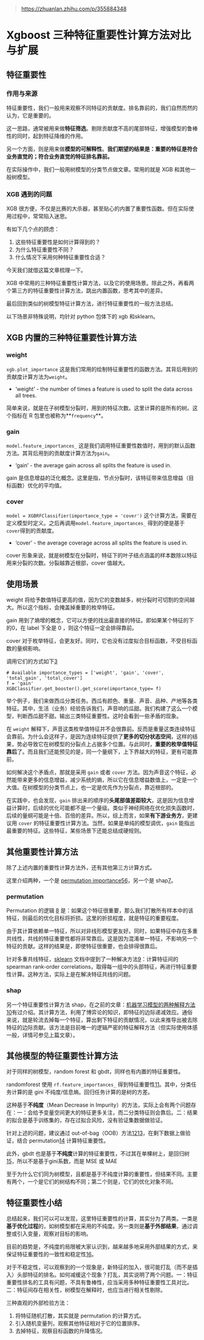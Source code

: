 > https://zhuanlan.zhihu.com/p/355884348

# Xgboost 三种特征重要性计算方法对比与扩展

## 特征重要性

### 作用与来源

特征重要性，我们一般用来观察不同特征的贡献度。排名靠前的，我们自然而然的认为，它是重要的。

这一思路，通常被用来做**特征筛选**。剔除贡献度不高的尾部特征，增强模型的鲁棒性的同时，起到特征降维的作用。

另一个方面，则是用来做**模型的可解释性**。**我们期望的结果是：重要的特征是符合业务直觉的；符合业务直觉的特征排名靠前。**

在实际操作中，我们一般用树模型的分类节点做文章。常用的就是 XGB 和其他一般树模型。

### XGB 遇到的问题

XGB 很方便，不仅是比赛的大杀器，甚至贴心的内置了重要性函数。但在实际使用过程中，常常陷入迷思。

有如下几个点的顾虑：

1. 这些特征重要性是如何计算得到的？
2. 为什么特征重要性不同？
3. 什么情况下采用何种特征重要性合适？

今天我们就借这篇文章梳理一下。

XGB 中常用的三种特征重要性计算方法，以及它的使用场景。除此之外，再看两个第三方的特征重要性计算方法，跳出内置函数，思考其中的差异。

最后回到类似的树模型特征计算方法，进行特征重要性的一般方法总结。

以下场景非特殊说明，均针对 python 包体下的 xgb 和sklearn。

## XGB 内置的三种特征重要性计算方法

### weight

`xgb.plot_importance` 这是我们常用的绘制特征重要性的函数方法。其背后用到的贡献度计算方法为`weight`。

- ‘weight’ - the number of times a feature is used to split the data across all trees.

简单来说，就是在子树模型分裂时，用到的特征次数。这里计算的是所有的树。这个指标在 R 包里也被称为**`frequency`**。

### gain

`model.feature_importances_` 这是我们调用特征重要性数值时，用到的默认函数方法。其背后用到的贡献度计算方法为`gain`。

- ‘gain’ - the average gain across all splits the feature is used in.

gain 是信息增益的泛化概念。这里是指，节点分裂时，该特征带来信息增益（目标函数）优化的平均值。

### cover

`model = XGBRFClassifier(importance_type = 'cover')` 这个计算方法，需要在定义模型时定义。之后再调用`model.feature_importances_` 得到的便是基于`cover`得到的贡献度。

- ‘cover’ - the average coverage across all splits the feature is used in.

cover 形象来说，就是树模型在分裂时，特征下的叶子结点涵盖的样本数除以特征用来分裂的次数。分裂越靠近根部，cover 值越大。

## 使用场景

weight 将给予数值特征更高的值，因为它的变数越多，树分裂时可切割的空间越大。所以这个指标，会掩盖掉重要的枚举特征。

gain 用到了熵增的概念，它可以方便的找出最直接的特征。即如果某个特征的下的0，在 label 下全是 0 ，则这个特征一定会排得靠前。

cover 对于枚举特征，会更友好。同时，它也没有过度拟合目标函数，不受目标函数的量纲影响。

调用它们的方式如下[3](https://link.zhihu.com/?target=https%3A//kuhungio.me/2021/three-feature-importances-in-xgb/%23fn%3A3)

```python3
# Available importance_types = ['weight', 'gain', 'cover', 'total_gain', 'total_cover']
f = 'gain'
XGBClassifier.get_booster().get_score(importance_type= f)
```

举个例子，我们来做西瓜分类任务。西瓜有颜色、重量、声音、品种、产地等各类特征。其中，生活（业务）经验告诉我们，声音响的瓜甜。我们构建了这么一个模型，判断西瓜甜不甜。输出三类特征重要性。这时会看到一些矛盾的现象。

在 `weight` 解释下，声音这类枚举值特征并不会很靠前。反而是重量这类连续特征会靠前。为什么会这样子，是因为连续特征提供了**更多的切分状态空间**，这样的结果，势必导致它在树模型的分裂点上占据多个位置。与此同时，**重要的枚举值特征靠后**了。而且我们还能预见的是，同一个量纲下，上下界越大的特征，更有可能靠前。

如何解决这个矛盾点，那就是采用 `gain` 或者 `cover` 方法。因为声音这个特征，必然能带来更多的信息增益，减少系统的熵，所以它在信息增益数值上，一定是一个大值。在树模型的分类节点上，也一定是优先作为分裂点，靠近根部的。

在实践中，也会发现，`gain` 排出来的顺序的**头尾部值差距较大**，这是因为信息增益计算时，后续的优化可能都不是一个量级。类似于神经网络在优化损失函数时，后续的量纲可能是十倍、百倍的差异。所以，综上而言，如果**有下游业务方**，更建议用 `cover` 的特征重要性计算方法。当然，如果是单纯的模型调优，`gain` 能指出最重要的特征。这些特征，某些场景下还能总结成硬规则。

## 其他重要性计算方法

除了上述内置的重要性计算方法外，还有其他第三方计算方式。

这里介绍两种，一个是 [permutation importance](https://link.zhihu.com/?target=https%3A//scikit-learn.org/stable/modules/permutation_importance.html%23permutation-importance)[5](https://link.zhihu.com/?target=https%3A//kuhungio.me/2021/three-feature-importances-in-xgb/%23fn%3A5)[6](https://link.zhihu.com/?target=https%3A//kuhungio.me/2021/three-feature-importances-in-xgb/%23fn%3A6)，另一个是 shap[7](https://link.zhihu.com/?target=https%3A//kuhungio.me/2021/three-feature-importances-in-xgb/%23fn%3A7)。

### permutation

Permutation 的逻辑 [8](https://link.zhihu.com/?target=https%3A//kuhungio.me/2021/three-feature-importances-in-xgb/%23fn%3A8) 是：如果这个特征很重要，那么我们打散所有样本中的该特征，则最后的优化目标将折损。这里的折损程度，就是特征的重要程度。

由于其计算依赖单一特征，所以对非线形模型更友好。同时，如果特征中存在多重共线性，共线的特征重要性都将非常靠后。这是因为混淆单一特征，不影响另一个特征的贡献。这样的结果是，即使特征很重要，也会排得很靠后。

针对多重共线特征，[sklearn](https://link.zhihu.com/?target=https%3A//scikit-learn.org/stable/auto_examples/inspection/plot_permutation_importance_multicollinear.html%23handling-multicollinear-features) 文档中提到了一种解决方法[9](https://link.zhihu.com/?target=https%3A//kuhungio.me/2021/three-feature-importances-in-xgb/%23fn%3A9)：计算特征间的 spearman rank-order correlations，取得每一组中的头部特征，再进行特征重要性计算。这种方法，实际上是在解决特征共线的问题。

### shap

另一个特征重要性计算方法 shap，在之前的文章：[机器学习模型的两种解释方法](https://link.zhihu.com/?target=https%3A//kuhungio.me/interpretable-machine-learning.md)[10](https://link.zhihu.com/?target=https%3A//kuhungio.me/2021/three-feature-importances-in-xgb/%23fn%3A10)有过介绍。其计算方法，利用了博弈论的知识，即特征的边际递减效应。通俗来说，就是轮流去掉每一个特征，算出剩下特征的贡献情况，以此来推导出被去除特征的边际贡献。该方法是目前唯一的逻辑严密的特征解释方法（但实际使用体感一般，详情可参见上篇文章）。

## 其他模型的特征重要性计算方法

对于同样的树模型，random forest 和 gbdt，同样也有内置的特征重要性。

randomforest 使用 `rf.feature_importances_` 得到特征重要性[11](https://link.zhihu.com/?target=https%3A//kuhungio.me/2021/three-feature-importances-in-xgb/%23fn%3A11)。其中，分类任务计算的是 gini 不纯度/信息熵。回归任务计算的是树的方差。

这种基于**不纯度**（Mean Decrease in Impurity）的方法，实际上会有两个问题存在：一：会给予变量空间更大的特征更多关注，而二分类特征则会靠后。二：结果的拟合是基于训练集的，存在过拟合风险，没有验证集数据做验证。

针对上述的问题，建议通过 out-of-bag（OOB）方法[12](https://link.zhihu.com/?target=https%3A//kuhungio.me/2021/three-feature-importances-in-xgb/%23fn%3A12)[13](https://link.zhihu.com/?target=https%3A//kuhungio.me/2021/three-feature-importances-in-xgb/%23fn%3A13)，在剩下数据上做验证，结合 permutation[14](https://link.zhihu.com/?target=https%3A//kuhungio.me/2021/three-feature-importances-in-xgb/%23fn%3A14) 计算特征重要性。

此外，gbdt 也是基于**不纯度**计算的特征重要性，不过其在单棵树上，是回归树[15](https://link.zhihu.com/?target=https%3A//kuhungio.me/2021/three-feature-importances-in-xgb/%23fn%3A15)，所以不是基于gini系数，而是 MSE 或 MAE

至于为什么它们同为树模型，且都是基于不纯度计算的重要性，但结果不同。主要有两个，一个是它们的树结构不同；第二个则是，它们的优化对象不同。

## 特征重要性小结

总结起来，我们可以可以发现，这里特征重要性的计算，其实分为了两类。一类是**基于优化过程**的，如树模型都在采用的不纯度。另一类则是**基于外部结果**，通过调整或引入变量，观察对目标的影响。

目前的趋势是，不纯度的局限被大家认识到，越来越多地采用外部结果的方式，来保证特征重要性的一致性和稳定性[16](https://link.zhihu.com/?target=https%3A//kuhungio.me/2021/three-feature-importances-in-xgb/%23fn%3A16)。

对于不稳定性，可以观察到的一个现象是，新特征的加入，很可能打乱（而不是插入）头部特征的排名。如何减缓这个现象？打乱，其实说明了两个问题。一：特征重要性排名的工具有问题，不具有鲁棒性，应当采用多种特征重要性工具对比。二：特征间存在相关性，树模型在解释时，也应当进行相关性剔除。

三种直观的外部检验方法：

1. 将特征随机打散，其实就是 permutation 的计算方式。
2. 引入随机变量列，观察其他特征相对于它的位置排序。
3. 去掉特征，观察目标函数的升降情况。

